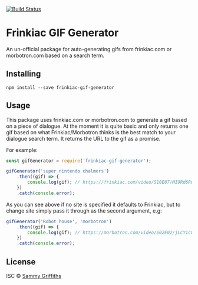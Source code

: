 [![Build Status](https://github.com/sammygriffiths/frinkiac-gif-generator/workflows/build/badge.svg)](https://github.com/sammygriffiths/frinkiac-gif-generator/actions)

# Frinkiac GIF Generator
An un-official package for auto-generating gifs from frinkiac.com or morbotron.com based on a search term.

## Installing
`npm install --save frinkiac-gif-generator`

## Usage
This package uses frinkiac.com or morbotron.com to generate a gif based on a piece of dialogue.
At the moment it is quite basic and only returns one gif based on what Frinkiac/Morbotron thinks is the best match to your dialogue search term. It returns the URL to the gif as a promise.

For example:
```js
const gifGenerator = require('frinkiac-gif-generator');

gifGenerator('super nintendo chalmers')
    .then((gif) => {
        console.log(gif); // https://frinkiac.com/video/S10E07/MI9Rd6R0gNkiZnr2cFb_wA8vC3k=.gif
    })
    .catch(console.error);
```

As you can see above if no site is specified it defaults to Frinkiac, but to change site simply pass it through as the second argument, e.g:
```js
gifGenerator('Robot house', 'morbotron')
    .then((gif) => {
        console.log(gif); // https://morbotron.com/video/S02E02/jLCY1cQwrS26ymv6djszozleXmY=.gif
    })
    .catch(console.error);
```

## License
ISC © [Sammy Griffiths](http://www.sammygriffiths.co.uk)